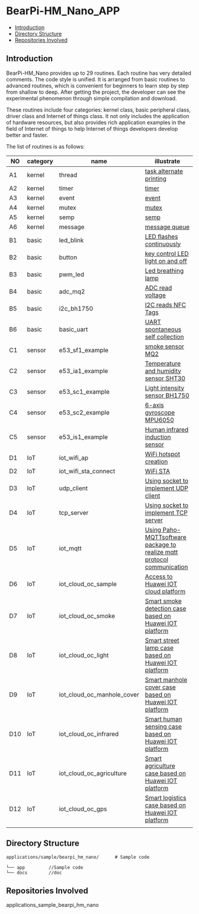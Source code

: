 # BearPi-HM_Nano_APP<a name="EN-US_TOPIC_0000001132694217"></a>

-   [Introduction](#section11660541593)
-   [Directory Structure](#section1464106163817)
-   [Repositories Involved](#section1718733212019)

## Introduction<a name="section11660541593"></a>

BearPi-HM_Nano provides up to 29 routines. Each routine has very detailed comments. The code style is unified. It is arranged from basic routines to advanced routines, which is convenient for beginners to learn step by step from shallow to deep. After getting the project, the developer can see the experimental phenomenon through simple compilation and download.

These routines include four categories: kernel class, basic peripheral class, driver class and Internet of things class. It not only includes the application of hardware resources, but also provides rich application examples in the field of Internet of things to help Internet of things developers develop better and faster.

The list of routines is as follows:

| NO | category   | name           | illustrate                                                         |
| ---- | ------ | ---------------- | ------------------------------------------------------------ |
| A1   | kernel  | thread           |   [task alternate printing](app/A1_kernal_thread/README.md)  |
| A2   | kernel  | timer            |  [timer  ](app/A2_kernel_timer/README.md)                                                      |
| A3   | kernel  | event            |   [event](app/A3_kernel_event/README.md)|
| A4   | kernel  | mutex            |   [mutex](app/A4_kernel_mutex/README.md)|
| A5   | kernel  | semp             |   [semp](app/A5_kernel_semaphore/README.md)|
| A6   | kernel  | message           |    [message queue](app/A6_kernel_message/README.md)|
| B1   | basic  | led_blink        |   [ LED flashes continuously](app/B1_basic_led_blink/README.md)|
| B2   | basic  | button           |   [key control LED light on and off](app/B2_basic_button/README.md)|
| B3   | basic  | pwm_led          |   [Led breathing lamp](app/B3_basic_pwm_led/README.md)|
| B4   | basic  | adc_mq2          |   [ADC read voltage](app/B4_basic_adc/README.md)|
| B5   | basic  | i2c_bh1750       |   [I2C reads NFC Tags](app/B5_basic_i2c_nfc/README.md)|
| B6   | basic  | basic_uart       |   [UART spontaneous self collection](app/B6_basic_uart/README.md)|
| C1   | sensor   | e53_sf1_example        |       [smoke sensor MQ2](app/C1_e53_sf1_mq2/README.md)|
| C2   | sensor   | e53_ia1_example              |   [Temperature and humidity sensor SHT30](app/C2_e53_ia1_temp_humi_pls/README.md)|
| C3   | sensor   | e53_sc1_example             |   [Light intensity sensor BH1750](app/C3_e53_sc1_pls/README.md)|
| C4   | sensor   | e53_sc2_example        |   [6-axis gyroscope MPU6050](app/C4_e53_sc2_axis/README.md)|
| C5   | sensor   | e53_is1_example              |   [Human infrared induction sensor](app/C5_e53_is1_infrared/README.md)|
| D1   | IoT | iot_wifi_ap        |   [WiFi hotspot creation](app/D1_iot_wifi_ap/README.md)|
| D2   | IoT | iot_wifi_sta_connect    |   [WiFi STA](app/D2_iot_wifi_sta_connect/README.md)|
| D3   | IoT | udp_client       |   [Using socket to implement UDP client](app/D3_iot_udp_client/README.md)|
| D4   | IoT | tcp_server       |   [Using socket to implement TCP server](app/D4_iot_tcp_server/README.md)|
| D5   | IoT | iot_mqtt             |   [Using Paho-MQTTsoftware package to realize mqtt protocol communication](app/D5_iot_mqtt/README.md)|
| D6   | IoT | iot_cloud_oc_sample     |  [Access to Huawei IOT cloud platform](app/D6_iot_cloud_oc/README.md)|
| D7   | IoT | iot_cloud_oc_smoke         |   [Smart smoke detection case based on Huawei IOT platform](app/D8_iot_cloud_oc_smoke/README.md)|  
| D8   | IoT | iot_cloud_oc_light         |   [Smart street lamp case based on Huawei IOT platform](app/D9_iot_cloud_oc_light/README.md)|    
| D9   | IoT | iot_cloud_oc_manhole_cover         |   [Smart manhole cover case based on Huawei IOT platform](app/D10_iot_cloud_oc_manhole_cover/README.md)|  
| D10   | IoT | iot_cloud_oc_infrared         |   [Smart human sensing case based on Huawei IOT platform](app/D11_iot_cloud_oc_infrared/README.md)|  
| D11   | IoT | iot_cloud_oc_agriculture         |   [Smart agriculture case based on Huawei IOT platform](app/D12_iot_cloud_oc_agriculture/README.md)| 
| D12   | IoT | iot_cloud_oc_gps         |   [Smart logistics case based on Huawei IOT platform](app/D13_iot_cloud_oc_gps/README.md)|    
||||

## Directory Structure<a name="section1464106163817"></a>

```
applications/sample/bearpi_hm_nano/      # Sample code    

└── app         //Sample code  
└── docs        //doc
```

## Repositories Involved<a name="section1718733212019"></a>

applications_sample_bearpi_hm_nano


